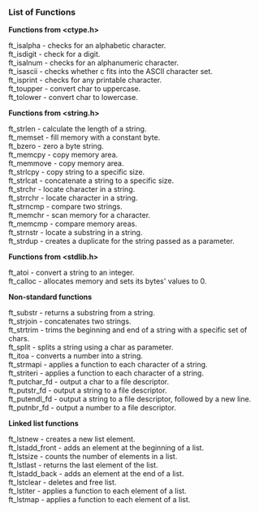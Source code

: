 ### **List of Functions**

**Functions from <ctype.h>**

ft_isalpha - checks for an alphabetic character.<br/>
ft_isdigit - check for a digit.<br/>
ft_isalnum - checks for an alphanumeric character.<br/>
ft_isascii - checks whether c fits into the ASCII character set.<br/>
ft_isprint - checks for any printable character.<br/>
ft_toupper - convert char to uppercase.<br/>
ft_tolower - convert char to lowercase.<br/>

**Functions from <string.h>**

ft_strlen - calculate the length of a string.<br/>
ft_memset - fill memory with a constant byte.<br/>
ft_bzero - zero a byte string.<br/>
ft_memcpy - copy memory area.<br/>
ft_memmove - copy memory area.<br/>
ft_strlcpy - copy string to a specific size.<br/>
ft_strlcat - concatenate a string to a specific size.<br/>
ft_strchr - locate character in a string.<br/>
ft_strrchr - locate character in a string.<br/>
ft_strncmp - compare two strings.<br/>
ft_memchr - scan memory for a character.<br/>
ft_memcmp - compare memory areas.<br/>
ft_strnstr - locate a substring in a string.<br/>
ft_strdup - creates a duplicate for the string passed as a parameter.<br/>

**Functions from <stdlib.h>**

ft_atoi - convert a string to an integer.<br/>
ft_calloc - allocates memory and sets its bytes' values to 0.<br/>

**Non-standard functions**

ft_substr - returns a substring from a string.<br/>
ft_strjoin - concatenates two strings.<br/>
ft_strtrim - trims the beginning and end of a string with a specific set of chars.<br/>
ft_split - splits a string using a char as parameter.<br/>
ft_itoa - converts a number into a string.<br/>
ft_strmapi - applies a function to each character of a string.<br/>
ft_striteri - applies a function to each character of a string.<br/>
ft_putchar_fd - output a char to a file descriptor.<br/>
ft_putstr_fd - output a string to a file descriptor.<br/>
ft_putendl_fd - output a string to a file descriptor, followed by a new line.<br/>
ft_putnbr_fd - output a number to a file descriptor.<br/>

**Linked list functions**

ft_lstnew - creates a new list element.<br/>
ft_lstadd_front - adds an element at the beginning of a list.<br/>
ft_lstsize - counts the number of elements in a list.<br/>
ft_lstlast - returns the last element of the list.<br/>
ft_lstadd_back - adds an element at the end of a list.<br/>
ft_lstclear - deletes and free list.<br/>
ft_lstiter - applies a function to each element of a list.<br/>
ft_lstmap - applies a function to each element of a list.<br/>
